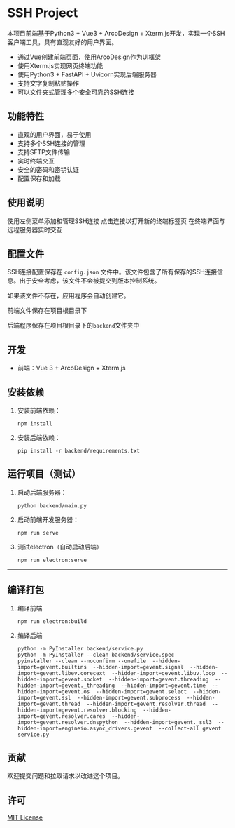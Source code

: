 # SSH Project

本项目前端基于Python3 + Vue3 + ArcoDesign + Xterm.js开发，实现一个SSH客户端工具，具有直观友好的用户界面。

- 通过Vue创建前端页面，使用ArcoDesign作为UI框架
- 使用Xterm.js实现网页终端功能
- 使用Python3 + FastAPI + Uvicorn实现后端服务器
- 支持文字复制粘贴操作
- 可以文件夹式管理多个安全可靠的SSH连接

## 功能特性
- 直观的用户界面，易于使用
- 支持多个SSH连接的管理
- 支持SFTP文件传输
- 实时终端交互
- 安全的密码和密钥认证
- 配置保存和加载

## 使用说明
使用左侧菜单添加和管理SSH连接
点击连接以打开新的终端标签页
在终端界面与远程服务器实时交互

## 配置文件

SSH连接配置保存在 `config.json` 文件中。该文件包含了所有保存的SSH连接信息。出于安全考虑，该文件不会被提交到版本控制系统。

如果该文件不存在，应用程序会自动创建它。

前端文件保存在项目根目录下

后端程序保存在项目根目录下的`backend`文件夹中

## 开发

- 前端：Vue 3 + ArcoDesign + Xterm.js

## 安装依赖

1. 安装前端依赖：
   ```
   npm install
   ```

2. 安装后端依赖：
   ```
   pip install -r backend/requirements.txt
   ```

## 运行项目（测试）

1. 启动后端服务器：
   ```
   python backend/main.py
   ```

2. 启动前端开发服务器：
   ```
   npm run serve
   ```

3. 测试electron（自动启动后端）
   ```
   npm run electron:serve
   ```

---

## 编译打包

1. 编译前端
   ```
   npm run electron:build
   ```

2. 编译后端
   ```
   python -m PyInstaller backend/service.py
   python -m PyInstaller --clean backend/service.spec
   pyinstaller --clean --noconfirm --onefile  --hidden-import=gevent.builtins  --hidden-import=gevent.signal  --hidden-import=gevent.libev.corecext  --hidden-import=gevent.libuv.loop  --hidden-import=gevent.socket  --hidden-import=gevent.threading  --hidden-import=gevent._threading  --hidden-import=gevent.time  --hidden-import=gevent.os  --hidden-import=gevent.select  --hidden-import=gevent.ssl  --hidden-import=gevent.subprocess  --hidden-import=gevent.thread  --hidden-import=gevent.resolver.thread  --hidden-import=gevent.resolver.blocking  --hidden-import=gevent.resolver.cares  --hidden-import=gevent.resolver.dnspython  --hidden-import=gevent._ssl3  --hidden-import=engineio.async_drivers.gevent  --collect-all gevent  service.py
   ```

## 贡献

欢迎提交问题和拉取请求以改进这个项目。

## 许可

[MIT License](LICENSE)
